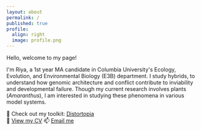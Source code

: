 ```yaml
---
layout: about
permalink: /
published: true
profile:
  align: right
  image: profile.png
---
```

Hello, welcome to my page! 

I'm Riya, a 1st year MA candidate in Columbia University's Ecology, Evolution, and Environmental Biology (E3B) department. I study hybrids, to understand how genomic architecture and conflict contribute to inviability and developmental failure. Though my current research involves plants (*Amaranthus*), I am interested in studying these phenomena in various model systems.

🔬 Check out my toolkit: [Distortopia](https://github.com/riya2serve/Distortopia)  
📄 [View my CV](assets/cv.pdf) 
📫 [Email me](mailto:rr3491@columbia.edu)
